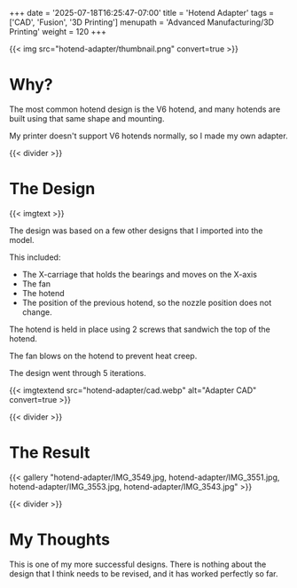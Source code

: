 +++
date = '2025-07-18T16:25:47-07:00'
title = 'Hotend Adapter'
tags = ['CAD', 'Fusion', '3D Printing']
menupath = 'Advanced Manufacturing/3D Printing'
weight = 120
+++

{{< img src="hotend-adapter/thumbnail.png" convert=true >}}

# Why?

The most common hotend design is the V6 hotend, and many hotends are built using that same shape and mounting.

My printer doesn't support V6 hotends normally, so I made my own adapter.

{{< divider >}}

# The Design

{{< imgtext >}}

The design was based on a few other designs that I imported into the model.

This included:

 - The X-carriage that holds the bearings and moves on the X-axis
 - The fan
 - The hotend
 - The position of the previous hotend, so the nozzle position does not change.

The hotend is held in place using 2 screws that sandwich the top of the hotend.

The fan blows on the hotend to prevent heat creep.

The design went through 5 iterations.

{{< imgtextend src="hotend-adapter/cad.webp" alt="Adapter CAD" convert=true >}}

{{< divider >}}

# The Result 

{{< gallery "hotend-adapter/IMG_3549.jpg, hotend-adapter/IMG_3551.jpg, hotend-adapter/IMG_3553.jpg, hotend-adapter/IMG_3543.jpg" >}}

{{< divider >}}

# My Thoughts 

This is one of my more successful designs. There is nothing about the design that I think needs to be revised, and it has worked perfectly so far.